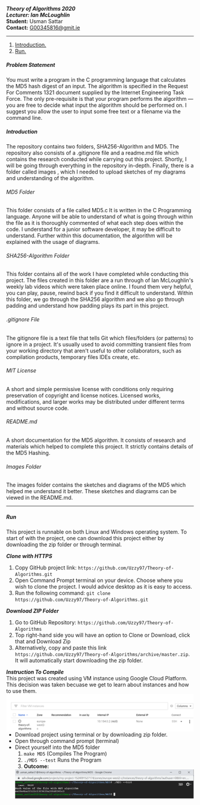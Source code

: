 **_Theory of Algorithms 2020_**
<br>
**_Lecturer: Ian McLoughlin_**
<br>
**Student:** Usman Sattar
<br>
**Contact:** G00345816@gmit.ie
___
1. [ Introduction. ](#intro)
1. [ Run. ](#run)

<a name="stat"></a>
#####  Problem Statement
<p> You must write a program in the C programming language that calculates
the MD5 hash digest of an input. The algorithm is specified in the Request
For Comments 1321 document supplied by the Internet Engineering Task
Force. The only pre-requisite is that your program performs the algorithm
— you are free to decide what input the algorithm should be performed on.
I suggest you allow the user to input some free text or a filename via the
command line.</p>

<a name="intro"></a>
##### Introduction
The repository contains two folders, SHA256-Algorithm and MD5. The repository also consists of a .gitignore file and a readme.md file which contains the research conducted while carrying out this project. Shortly, I will be going through everything in the repository in-depth. Finally, there is a folder called images , which I needed to upload sketches of my diagrams and understanding of the algorithm.

###### MD5 Folder
This folder consists of a file called MD5.c It is written in the C Programming language. Anyone will be able to understand of what is going through within the file as it is thoroughly commented of what each step does within the code. I understand for a junior software developer, it may be difficult to understand. Further within this documentation, the algorithm will be explained with the usage of diagrams.

###### SHA256-Algorithm Folder
This folder contains all of the work I have completed while conducting this project. The files created in this folder are a run through of Ian McLoughlin's weekly lab videos which were taken place online. I found them very helpful, you can play, pause, rewind back if you find it difficult to understand. Within this folder, we go through the SHA256 algorithm and we also go through padding and understand how padding plays its part in this project.

###### .gitignore File
The gitignore file is a text file that tells Git which files/folders (or patterns) to ignore in a project. It's usually used to avoid committing transient files from your working directory that aren't useful to other collaborators, such as compilation products, temporary files IDEs create, etc.

###### MIT License
A short and simple permissive license with conditions only requiring preservation of copyright and license notices. Licensed works, modifications, and larger works may be distributed under different terms and without source code.

###### README.md
A short documentation for the MD5 algorithm. It consists of research and materials which helped to complete this project. It strictly contains details of the MD5 Hashing.

###### Images Folder
The images folder contains the sketches and diagrams of the MD5 which helped me understand it better. These sketches and diagrams can be viewed in the README.md.
___

<a name="run"></a>
##### Run
This project is runnable on both Linux and Windows operating system. To start of with the project, one can download this project either by downloading the zip folder or through terminal.

**_Clone with HTTPS_**
1. Copy GitHub project link: `https://github.com/Uzzy97/Theory-of-Algorithms.git`
2. Open Command Prompt terminal on your device. Choose where you wish to clone the project. I would advice desktop as it is easy to access.
3. Run the following command: `git clone https://github.com/Uzzy97/Theory-of-Algorithms.git`

**_Download ZIP Folder_**
1. Go to GitHub Repository: `https://github.com/Uzzy97/Theory-of-Algorithms`
2. Top right-hand side you will have an option to Clone or Download, click that and Download Zip
3. Alternatively, copy and paste this link `https://github.com/Uzzy97/Theory-of-Algorithms/archive/master.zip`. It will automatically start downloading the zip folder.

**_Instruction To Compile_**
<br>
This project was created using VM instance using Google Cloud Platform. This decision was taken becuase we get to learn about instances and how to use them.
<img align="left" src="https://github.com/Uzzy97/Theory-of-Algorithms/blob/master/VM-Instances.PNG">
<br>
 - Download project using terminal or by downloading zip folder.
 - Open through command prompt (terminal)
 - Direct yourself into the MD5 folder
   1. `make MD5` (Compiles The Program)
   2. `./MD5 --test` Runs the Program
   3. **Outcome:**
   <img align="left" src="https://github.com/Uzzy97/Theory-of-Algorithms/blob/master/MD5-Hash.PNG">
   




